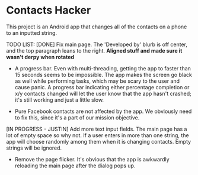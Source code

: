 Contacts Hacker
===============

This project is an Android app that changes all of the contacts on a phone to an inputted string.

TODO LIST:
[DONE] Fix main page. The 'Developed by' blurb is off center, and the top paragraph leans to the right.
**Aligned stuff and made sure it wasn't derpy when rotated**

- A progress bar. Even with multi-threading, getting the app to faster than 15 seconds seems to be impossible.
The app makes the screen go black as well while performing tasks, which may be scary to the user and cause panic.
A progress bar indicating either percentage completion or x/y contacts changed will let the user know that the 
app hasn't crashed; it's still working and just a little slow.

- Pure Facebook contacts are not affected by the app. We obviously need to fix this, since it's a part of our 
mission objective.

[IN PROGRESS - JUSTIN] Add more text input fields. The main page has a lot of empty space so why not. If a user enters in more than one 
string, the app will choose randomly among them when it is changing contacts. Empty strings will be ignored.

- Remove the page flicker. It's obvious that the app is awkwardly reloading the main page after the dialog pops up.
